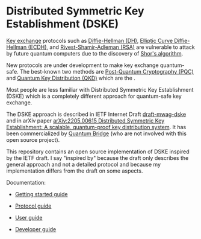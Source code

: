 # Distributed Symmetric Key Establishment (DSKE)

[Key exchange](https://en.wikipedia.org/wiki/Key_exchange)
protocols such as
[Diffie-Hellman (DH)](https://en.wikipedia.org/wiki/Diffie%E2%80%93Hellman_key_exchange),
[Elliptic Curve Diffie-Hellman (ECDH)](https://en.wikipedia.org/wiki/Elliptic-curve_Diffie%E2%80%93Hellman),
and
[Rivest-Shamir-Adleman (RSA)](https://en.wikipedia.org/wiki/RSA_cryptosystem)
are vulnerable to attack by future quantum computers due to the discovery of
[Shor's algorithm](https://en.wikipedia.org/wiki/Shor%27s_algorithm).

New protocols are under development to make key exchange quantum-safe.
The best-known two methods are
[Post-Quantum Cryptography (PQC)](https://en.wikipedia.org/wiki/Post-quantum_cryptography)
and
[Quantum Key Distribution (QKD)](https://en.wikipedia.org/wiki/Quantum_key_distribution)
which are the .

Most people are less familiar with Distributed Symmetric Key Establishment (DSKE) which is a
completely different approach for quantum-safe key exchange.

The DSKE approach is described in IETF Internet Draft
[draft-mwag-dske](https://datatracker.ietf.org/doc/draft-mwag-dske/)
and in arXiv paper
[arXiv:2205.00615 Distributed Symmetric Key Establishment: A scalable, quantum-proof key distribution system](https://arxiv.org/abs/2205.00615).
It has been commercialized by
[Quantum Bridge](https://qubridge.io/)
(who are not involved with this open source project).

This repository contains an open source implementation of DSKE inspired by the IETF draft.
I say "inspired by" because the draft only describes the general approach and not a detailed
protocol and because my implementation differs from the draft on some aspects.

Documentation:

* [Getting started guide](/docs/getting-started-guide.md)

* [Protocol guide](/docs/protocol-guide.md)

* [User guide](/docs/user-guide.md)

* [Developer guide](/docs/developer-guide.md)

